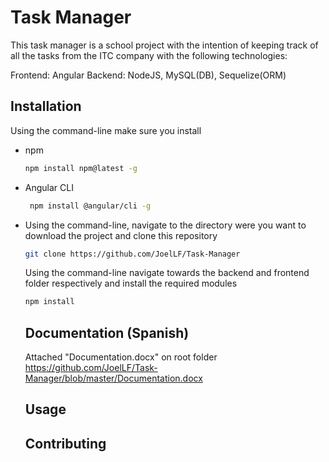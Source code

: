 # Task Manager

This task manager is a school project with the intention of keeping track of all the tasks from the ITC company with the following technologies:

Frontend: Angular
Backend: NodeJS, MySQL(DB), Sequelize(ORM)

## Installation
Using the command-line make sure you install
<ul>
<li>npm
</li>
  
```bash
npm install npm@latest -g
```
<li>Angular CLI
</li>

```bash
 npm install @angular/cli -g
```

<li>Using the command-line, navigate to the directory were you want to download the project and clone this repository
</li>

```bash
git clone https://github.com/JoelLF/Task-Manager
```

Using the command-line navigate towards the backend and frontend folder respectively and install the required modules

```bash
npm install
```

## Documentation (Spanish)

Attached "Documentation.docx" on root folder 
https://github.com/JoelLF/Task-Manager/blob/master/Documentation.docx

## Usage

## Contributing

